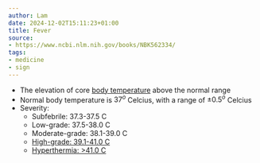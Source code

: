 ```yaml
---
author: Lam
date: 2024-12-02T15:11:23+01:00
title: Fever
source:
- https://www.ncbi.nlm.nih.gov/books/NBK562334/
tags:
- medicine
- sign
---
```


- The elevation of core [body temperature](Resources/body-temperature-readings.md) above the normal range
- Normal body temperature is $37^o$ Celcius, with a range of $\pm 0.5^o$ Celcius
- Severity:
  - Subfebrile: 37.3-37.5 C
  - Low-grade: 37.5-38.0 C
  - Moderate-grade: 38.1-39.0 C
  - [High-grade: 39.1-41.0 C](Resources/impacts-of-sustained-severe-fever-on-organs-and-systems.md)
  - [Hyperthermia: >41.0 C](Resources/impacts-of-sustained-severe-fever-on-organs-and-systems.md)
